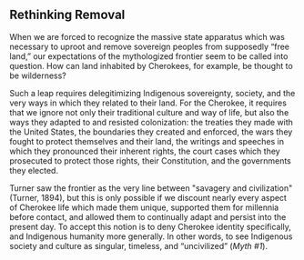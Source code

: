 ## Rethinking Removal

When we are forced to recognize the massive state apparatus which was necessary to uproot and remove sovereign peoples from supposedly “free land,” our expectations of the mythologized frontier seem to be called into question. How can land inhabited by Cherokees, for example, be thought to be wilderness? 

Such a leap requires delegitimizing Indigenous sovereignty, society, and the very ways in which they related to their land. For the Cherokee, it requires that we ignore not only their traditional culture and way of life, but also the ways they adapted to and resisted colonization: the treaties they made with the United States, the boundaries they created and enforced, the wars they fought to protect themselves and their land, the writings and speeches in which they pronounced their inherent rights, the court cases which they prosecuted to protect those rights, their Constitution, and the governments they elected.

Turner saw the frontier as the very line between "savagery and civilization" (Turner, 1894), but this is only possible if we discount nearly every aspect of Cherokee life which made them unique, supported them for millennia before contact, and allowed them to continually adapt and persist into the present day. To accept this notion is to deny Cherokee identity specifically, and Indigenous humanity more generally. In other words, to see Indigenous society and culture as singular, timeless, and “uncivilized” (_Myth #1_). 
